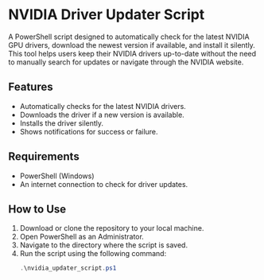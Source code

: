 # NVIDIA Driver Updater Script
A PowerShell script designed to automatically check for the latest NVIDIA GPU drivers, download the newest version if available, and install it silently. This tool helps users keep their NVIDIA drivers up-to-date without the need to manually search for updates or navigate through the NVIDIA website.

## Features
- Automatically checks for the latest NVIDIA drivers.
- Downloads the driver if a new version is available.
- Installs the driver silently.
- Shows notifications for success or failure.

## Requirements
- PowerShell (Windows)
- An internet connection to check for driver updates.

## How to Use
1. Download or clone the repository to your local machine.
2. Open PowerShell as an Administrator.
3. Navigate to the directory where the script is saved.
4. Run the script using the following command:
   ```powershell
   .\nvidia_updater_script.ps1
